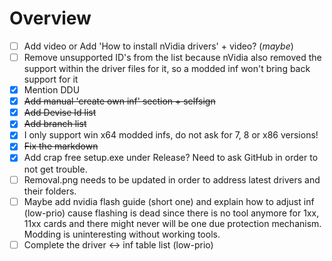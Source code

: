 Overview
======

- [ ] Add video or Add 'How to install nVidia drivers' + video? (_maybe_)
- [ ] Remove unsupported ID's from the list because nVidia also removed the support within the driver files for it, so a modded inf won't bring back support for it
- [x] Mention DDU
- [x] ~~Add manual 'create own inf' section + selfsign~~
- [x] ~~Add Devise Id list~~
- [x] ~~Add branch list~~
- [x] I only support win x64 modded infs, do not ask for 7, 8 or x86 versions!
- [x] ~~Fix the markdown~~
- [x] Add crap free setup.exe under Release? Need to ask GitHub in order to not get trouble.
- [ ] Removal.png needs to be updated in order to address latest drivers and their folders.
- [ ] Maybe add nvidia flash guide (short one) and explain how to adjust inf (low-prio) cause flashing is dead since there is no tool anymore for 1xx, 11xx cards and there might never will be one due protection mechanism. Modding is uninteresting without working tools.
- [ ] Complete the driver <-> inf table list (low-prio)
